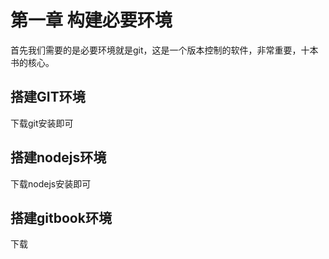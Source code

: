# 第一章 构建必要环境

首先我们需要的是必要环境就是git，这是一个版本控制的软件，非常重要，十本书的核心。

## 搭建GIT环境

下载git安装即可

## 搭建nodejs环境

下载nodejs安装即可

## 搭建gitbook环境

下载
